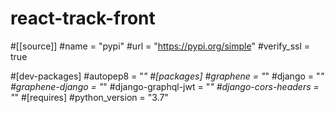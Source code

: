 # react-track-front
#[[source]]
#name = "pypi"
#url = "https://pypi.org/simple"
#verify_ssl = true

#[dev-packages]
#autopep8 = "*"
#[packages]
#graphene = "*"
#django = "*"
#graphene-django = "*"
#django-graphql-jwt = "*"
#django-cors-headers = "*"
#[requires]
#python_version = "3.7"
